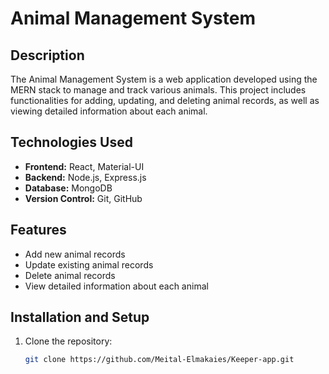 # Animal Management System

## Description
The Animal Management System is a web application developed using the MERN stack to manage and track various animals. This project includes functionalities for adding, updating, and deleting animal records, as well as viewing detailed information about each animal.

## Technologies Used
- **Frontend:** React, Material-UI
- **Backend:** Node.js, Express.js
- **Database:** MongoDB
- **Version Control:** Git, GitHub

## Features
- Add new animal records
- Update existing animal records
- Delete animal records
- View detailed information about each animal

## Installation and Setup
1. Clone the repository:
   ```bash
   git clone https://github.com/Meital-Elmakaies/Keeper-app.git
